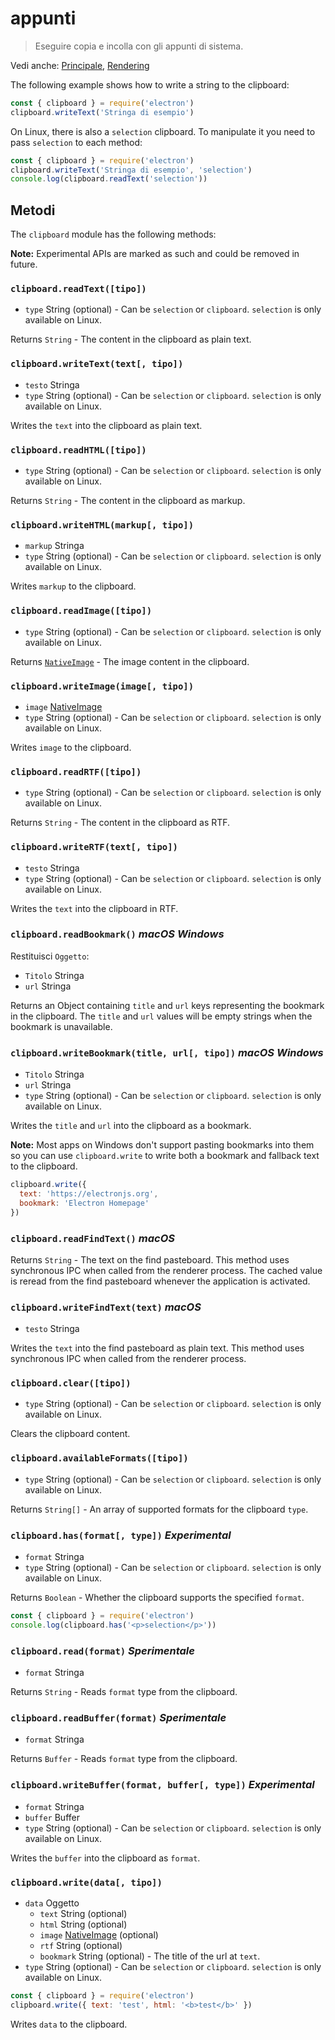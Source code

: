 # appunti

> Eseguire copia e incolla con gli appunti di sistema.

Vedi anche: [Principale](../glossary.md#main-process), [Rendering](../glossary.md#renderer-process)

The following example shows how to write a string to the clipboard:

```javascript
const { clipboard } = require('electron')
clipboard.writeText('Stringa di esempio')
```

On Linux, there is also a `selection` clipboard. To manipulate it you need to pass `selection` to each method:

```javascript
const { clipboard } = require('electron')
clipboard.writeText('Stringa di esempio', 'selection')
console.log(clipboard.readText('selection'))
```

## Metodi

The `clipboard` module has the following methods:

**Note:** Experimental APIs are marked as such and could be removed in future.

### `clipboard.readText([tipo])`

* `type` String (optional) - Can be `selection` or `clipboard`. `selection` is only available on Linux.

Returns `String` - The content in the clipboard as plain text.

### `clipboard.writeText(text[, tipo])`

* `testo` Stringa
* `type` String (optional) - Can be `selection` or `clipboard`. `selection` is only available on Linux.

Writes the `text` into the clipboard as plain text.

### `clipboard.readHTML([tipo])`

* `type` String (optional) - Can be `selection` or `clipboard`. `selection` is only available on Linux.

Returns `String` - The content in the clipboard as markup.

### `clipboard.writeHTML(markup[, tipo])`

* `markup` Stringa
* `type` String (optional) - Can be `selection` or `clipboard`. `selection` is only available on Linux.

Writes `markup` to the clipboard.

### `clipboard.readImage([tipo])`

* `type` String (optional) - Can be `selection` or `clipboard`. `selection` is only available on Linux.

Returns [`NativeImage`](native-image.md) - The image content in the clipboard.

### `clipboard.writeImage(image[, tipo])`

* `image` [NativeImage](native-image.md)
* `type` String (optional) - Can be `selection` or `clipboard`. `selection` is only available on Linux.

Writes `image` to the clipboard.

### `clipboard.readRTF([tipo])`

* `type` String (optional) - Can be `selection` or `clipboard`. `selection` is only available on Linux.

Returns `String` - The content in the clipboard as RTF.

### `clipboard.writeRTF(text[, tipo])`

* `testo` Stringa
* `type` String (optional) - Can be `selection` or `clipboard`. `selection` is only available on Linux.

Writes the `text` into the clipboard in RTF.

### `clipboard.readBookmark()` *macOS* *Windows*

Restituisci `Oggetto`:

* `Titolo` Stringa
* `url` Stringa

Returns an Object containing `title` and `url` keys representing the bookmark in the clipboard. The `title` and `url` values will be empty strings when the bookmark is unavailable.

### `clipboard.writeBookmark(title, url[, tipo])` *macOS* *Windows*

* `Titolo` Stringa
* `url` Stringa
* `type` String (optional) - Can be `selection` or `clipboard`. `selection` is only available on Linux.

Writes the `title` and `url` into the clipboard as a bookmark.

**Note:** Most apps on Windows don't support pasting bookmarks into them so you can use `clipboard.write` to write both a bookmark and fallback text to the clipboard.

```js
clipboard.write({
  text: 'https://electronjs.org',
  bookmark: 'Electron Homepage'
})
```

### `clipboard.readFindText()` *macOS*

Returns `String` - The text on the find pasteboard. This method uses synchronous IPC when called from the renderer process. The cached value is reread from the find pasteboard whenever the application is activated.

### `clipboard.writeFindText(text)` *macOS*

* `testo` Stringa

Writes the `text` into the find pasteboard as plain text. This method uses synchronous IPC when called from the renderer process.

### `clipboard.clear([tipo])`

* `type` String (optional) - Can be `selection` or `clipboard`. `selection` is only available on Linux.

Clears the clipboard content.

### `clipboard.availableFormats([tipo])`

* `type` String (optional) - Can be `selection` or `clipboard`. `selection` is only available on Linux.

Returns `String[]` - An array of supported formats for the clipboard `type`.

### `clipboard.has(format[, type])` *Experimental*

* `format` Stringa
* `type` String (optional) - Can be `selection` or `clipboard`. `selection` is only available on Linux.

Returns `Boolean` - Whether the clipboard supports the specified `format`.

```javascript
const { clipboard } = require('electron')
console.log(clipboard.has('<p>selection</p>'))
```

### `clipboard.read(format)` *Sperimentale*

* `format` Stringa

Returns `String` - Reads `format` type from the clipboard.

### `clipboard.readBuffer(format)` *Sperimentale*

* `format` Stringa

Returns `Buffer` - Reads `format` type from the clipboard.

### `clipboard.writeBuffer(format, buffer[, type])` *Experimental*

* `format` Stringa
* `buffer` Buffer
* `type` String (optional) - Can be `selection` or `clipboard`. `selection` is only available on Linux.

Writes the `buffer` into the clipboard as `format`.

### `clipboard.write(data[, tipo])`

* `data` Oggetto 
  * `text` String (optional)
  * `html` String (optional)
  * `image` [NativeImage](native-image.md) (optional)
  * `rtf` String (optional)
  * `bookmark` String (optional) - The title of the url at `text`.
* `type` String (optional) - Can be `selection` or `clipboard`. `selection` is only available on Linux.

```javascript
const { clipboard } = require('electron')
clipboard.write({ text: 'test', html: '<b>test</b>' })
```

Writes `data` to the clipboard.